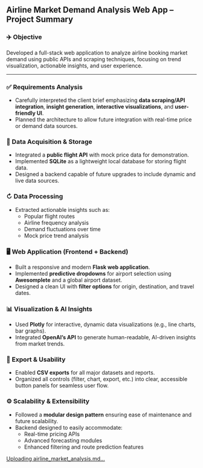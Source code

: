 ## Airline Market Demand Analysis Web App – Project Summary

### ✈️ Objective
Developed a full-stack web application to analyze airline booking market demand using public APIs and scraping techniques, focusing on trend visualization, actionable insights, and user experience.

---

### ✅ Requirements Analysis
- Carefully interpreted the client brief emphasizing **data scraping/API integration**, **insight generation**, **interactive visualizations**, and **user-friendly UI**.
- Planned the architecture to allow future integration with real-time price or demand data sources.

### 📡 Data Acquisition & Storage
- Integrated a **public flight API** with mock price data for demonstration.
- Implemented **SQLite** as a lightweight local database for storing flight data.
- Designed a backend capable of future upgrades to include dynamic and live data sources.

### ↻ Data Processing
- Extracted actionable insights such as:
  - Popular flight routes
  - Airline frequency analysis
  - Demand fluctuations over time
  - Mock price trend analysis

### 🖥️ Web Application (Frontend + Backend)
- Built a responsive and modern **Flask web application**.
- Implemented **predictive dropdowns** for airport selection using **Awesomplete** and a global airport dataset.
- Designed a clean UI with **filter options** for origin, destination, and travel dates.

### 📊 Visualization & AI Insights
- Used **Plotly** for interactive, dynamic data visualizations (e.g., line charts, bar graphs).
- Integrated **OpenAI’s API** to generate human-readable, AI-driven insights from market trends.

### 📄 Export & Usability
- Enabled **CSV exports** for all major datasets and reports.
- Organized all controls (filter, chart, export, etc.) into clear, accessible button panels for seamless user flow.

### ⚙️ Scalability & Extensibility
- Followed a **modular design pattern** ensuring ease of maintenance and future scalability.
- Backend designed to easily accommodate:
  - Real-time pricing APIs
  - Advanced forecasting modules
  - Enhanced filtering and route prediction features


[Uploading airline_market_analysis.md…]()
